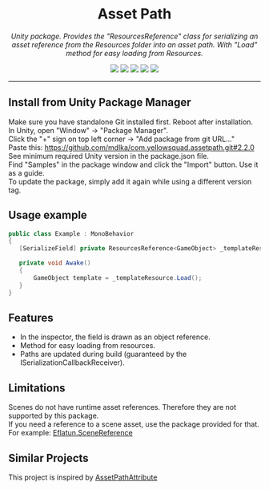 <h1 align="center">Asset Path</h1>
<p align="center"><i>Unity package. Provides the "ResourcesReference" class for serializing an asset reference from the Resources folder into an asset path. With "Load" method for easy loading from Resources.</i></p>

<p align="center">
  <img src="https://img.shields.io/github/license/mdlka/com.yellowsquad.assetpath" />
  <img src="https://img.shields.io/github/repo-size/mdlka/com.yellowsquad.assetpath" />
  <img src="https://img.shields.io/github/issues/mdlka/com.yellowsquad.assetpath" />
  <img src="https://img.shields.io/github/v/release/mdlka/com.yellowsquad.assetpath?include_prereleases" />
  <a href="https://openupm.com/packages/com.yellowsquad.assetpath/"><img src="https://img.shields.io/npm/v/com.yellowsquad.assetpath?label=openupm&registry_uri=https://package.openupm.com" /></a>
</p>

---
## Install from Unity Package Manager
Make sure you have standalone Git installed first. Reboot after installation.  
In Unity, open "Window" -> "Package Manager".  
Click the "+" sign on top left corner -> "Add package from git URL..."  
Paste this: https://github.com/mdlka/com.yellowsquad.assetpath.git#2.2.0  
See minimum required Unity version in the package.json file.  
Find "Samples" in the package window and click the "Import" button. Use it as a guide.  
To update the package, simply add it again while using a different version tag.  

## Usage example

 ```csharp
public class Example : MonoBehavior
{
    [SerializeField] private ResourcesReference<GameObject> _templateResource;

    private void Awake()
    {
        GameObject template = _templateResource.Load();
    }
}
 ```

 ## Features
 
- In the inspector, the field is drawn as an object reference.
- Method for easy loading from resources.
- Paths are updated during build (guaranteed by the ISerializationCallbackReceiver).

## Limitations

Scenes do not have runtime asset references. Therefore they are not supported by this package.  
If you need a reference to a scene asset, use the package provided for that. For example: [Eflatun.SceneReference](https://github.com/starikcetin/Eflatun.SceneReference)

## Similar Projects

This project is inspired by [AssetPathAttribute](https://github.com/ByronMayne/AssetPathAttribute)
